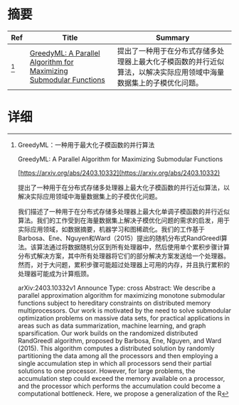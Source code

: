 # 摘要

| Ref | Title | Summary |
| --- | --- | --- |
| [^1] | [GreedyML: A Parallel Algorithm for Maximizing Submodular Functions](https://arxiv.org/abs/2403.10332) | 提出了一种用于在分布式存储多处理器上最大化子模函数的并行近似算法，以解决实际应用领域中海量数据集上的子模优化问题。 |

# 详细

[^1]: GreedyML：一种用于最大化子模函数的并行算法

    GreedyML: A Parallel Algorithm for Maximizing Submodular Functions

    [https://arxiv.org/abs/2403.10332](https://arxiv.org/abs/2403.10332)

    提出了一种用于在分布式存储多处理器上最大化子模函数的并行近似算法，以解决实际应用领域中海量数据集上的子模优化问题。

    

    我们描述了一种用于在分布式存储多处理器上最大化单调子模函数的并行近似算法。我们的工作受到在海量数据集上解决子模优化问题的需求的启发，用于实际应用领域，如数据摘要，机器学习和图稀疏化。我们的工作基于Barbosa、Ene、Nguyen和Ward（2015）提出的随机分布式RandGreedI算法。该算法通过将数据随机分区到所有处理器中，然后使用单个累积步骤计算分布式解决方案，其中所有处理器将它们的部分解决方案发送给一个处理器。然而，对于大问题，累积步骤可能超过处理器上可用的内存，并且执行累积的处理器可能成为计算瓶颈。

    arXiv:2403.10332v1 Announce Type: cross  Abstract: We describe a parallel approximation algorithm for maximizing monotone submodular functions subject to hereditary constraints on distributed memory multiprocessors. Our work is motivated by the need to solve submodular optimization problems on massive data sets, for practical applications in areas such as data summarization, machine learning, and graph sparsification. Our work builds on the randomized distributed RandGreedI algorithm, proposed by Barbosa, Ene, Nguyen, and Ward (2015). This algorithm computes a distributed solution by randomly partitioning the data among all the processors and then employing a single accumulation step in which all processors send their partial solutions to one processor. However, for large problems, the accumulation step could exceed the memory available on a processor, and the processor which performs the accumulation could become a computational bottleneck.   Here, we propose a generalization of the R
    

